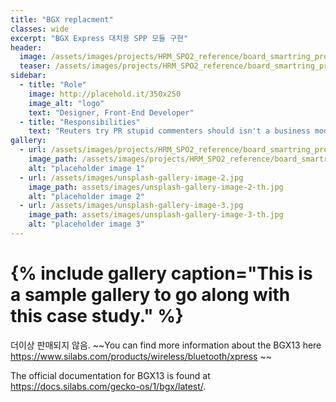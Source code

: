 ```yaml
---
title: "BGX replacment"
classes: wide
excerpt: "BGX Express 대치용 SPP 모듈 구현"
header:
  image: /assets/images/projects/HRM_SPO2_reference/board_smartring_proto.jpg
  teaser: /assets/images/projects/HRM_SPO2_reference/board_smartring_proto_tn.png
sidebar:
  - title: "Role"
    image: http://placehold.it/350x250
    image_alt: "logo"
    text: "Designer, Front-End Developer"
  - title: "Responsibilities"
    text: "Reuters try PR stupid commenters should isn't a business model"
gallery:
  - url: /assets/images/projects/HRM_SPO2_reference/board_smartring_proto.jpg
    image_path: /assets/images/projects/HRM_SPO2_reference/board_smartring_proto_tn.png
    alt: "placeholder image 1"
  - url: /assets/images/unsplash-gallery-image-2.jpg
    image_path: assets/images/unsplash-gallery-image-2-th.jpg
    alt: "placeholder image 2"
  - url: /assets/images/unsplash-gallery-image-3.jpg
    image_path: assets/images/unsplash-gallery-image-3-th.jpg
    alt: "placeholder image 3"
---
```




# {% include gallery caption="This is a sample gallery to go along with this case study." %}

더이상 판매되지 않음.
~~You can find more information about the BGX13 here
https://www.silabs.com/products/wireless/bluetooth/xpress ~~

The official documentation for BGX13 is found at https://docs.silabs.com/gecko-os/1/bgx/latest/.
